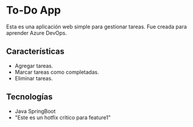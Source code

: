 # To-Do App

Esta es una aplicación web simple para gestionar tareas. Fue creada para aprender Azure DevOps.

## Características
- Agregar tareas.
- Marcar tareas como completadas.
- Eliminar tareas.

## Tecnologías
- Java SpringBoot
- "Este es un hotfix crítico para feature1"
